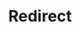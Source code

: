 ---
layout: src/layouts/Redirect.astro
pubDate: 2023-01-01
modDate: 2024-05-22
title: Redirect
redirect: https://octopus.com/docs/best-practices/octopus-administration/users-roles-and-teams
description: Guidelines and recommendations for managing RBAC in Octopus Deploy.
---